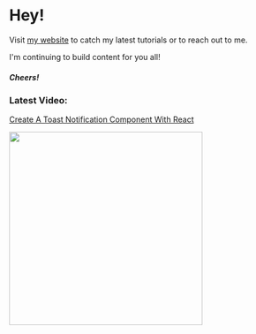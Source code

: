 # Hey!

Visit [my website](https://portexe.com) to catch my latest tutorials or to reach out to me.

I'm continuing to build content for you all!

##### Cheers!

### Latest Video:

<a href="https://youtu.be/kkA_iMkSJDk">Create A Toast Notification Component With React</a>

<a href="https://youtu.be/kkA_iMkSJDk">
  <img src="https://img.youtube.com/vi/kkA_iMkSJDk/maxresdefault.jpg" width="350" />
 </a>
